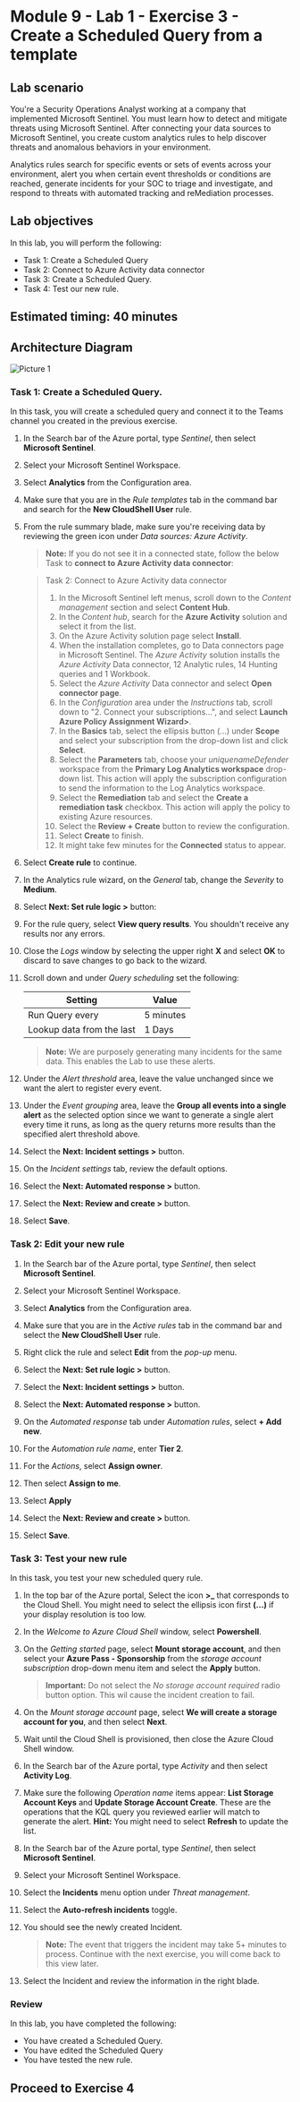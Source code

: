 # Module 9 - Lab 1 - Exercise 3 - Create a Scheduled Query from a template

## Lab scenario


You're a Security Operations Analyst working at a company that implemented Microsoft Sentinel. You must learn how to detect and mitigate threats using Microsoft Sentinel. After connecting your data sources to Microsoft Sentinel, you create custom analytics rules to help discover threats and anomalous behaviors in your environment.

Analytics rules search for specific events or sets of events across your environment, alert you when certain event thresholds or conditions are reached, generate incidents for your SOC to triage and investigate, and respond to threats with automated tracking and reMediation processes.

## Lab objectives
 In this lab, you will perform the following:
- Task 1: Create a Scheduled Query
- Task 2: Connect to Azure Activity data connector
- Task 3: Create a Scheduled Query.
- Task 4: Test our new rule.

## Estimated timing: 40 minutes

## Architecture Diagram

  ![Picture 1](../Media/lab9ex3.png)

### Task 1: Create a Scheduled Query.

In this task, you will create a scheduled query and connect it to the Teams channel you created in the previous exercise.

1. In the Search bar of the Azure portal, type *Sentinel*, then select **Microsoft Sentinel**.

2. Select your Microsoft Sentinel Workspace.

3. Select **Analytics** from the Configuration area.

4. Make sure that you are in the *Rule templates* tab in the command bar and search for the **New CloudShell User** rule.

5. From the rule summary blade, make sure you're receiving data by reviewing the green icon under *Data sources: Azure Activity*.

    >**Note:** If you do not see it in a connected state, follow the below Task to **connect to Azure Activity data connector**:
    
    > Task 2: Connect to Azure Activity data connector
    >1. In the Microsoft Sentinel left menus, scroll down to the *Content management* section and select **Content Hub**.
    >1. In the *Content hub*, search for the **Azure Activity** solution and select it from the list.
    >1. On the Azure Activity solution page select **Install**.
    >1. When the installation completes, go to Data connectors page in Microsoft Sentinel. The *Azure Activity* solution installs the *Azure Activity* Data connector, 12 Analytic rules, 14 Hunting queries and 1 Workbook.
    >1. Select the *Azure Activity* Data connector and select **Open connector page**.
    >1. In the *Configuration* area under the *Instructions* tab, scroll down to "2. Connect your subscriptions...", and select **Launch Azure Policy Assignment Wizard>**.
    >1. In the **Basics** tab, select the ellipsis button (...) under **Scope** and select your subscription from the drop-down list and click **Select**.
    >1. Select the **Parameters** tab, choose your *uniquenameDefender* workspace from the **Primary Log Analytics workspace** drop-down list. This action will apply the subscription configuration to send the information to the Log Analytics workspace.
    >1. Select the **Remediation** tab and select the **Create a remediation task** checkbox. This action will apply the policy to existing Azure resources.
    >1. Select the **Review + Create** button to review the configuration.
    >1. Select **Create** to finish.
    >1. It might take few minutes for the **Connected** status to appear.

1. Select **Create rule** to continue.

1. In the Analytics rule wizard, on the *General* tab, change the *Severity* to **Medium**.

1. Select **Next: Set rule logic >** button:

1. For the rule query, select **View query results**. You shouldn't receive any results nor any errors.

1. Close the *Logs* window by selecting the upper right **X** and select **OK** to discard to save changes to go back to the wizard.

1. Scroll down and under *Query scheduling* set the following:

    |Setting|Value|
    |---|---|
    |Run Query every|5 minutes|
    |Lookup data from the last|1 Days|

    >**Note:** We are purposely generating many incidents for the same data. This enables the Lab to use these alerts.

1. Under the *Alert threshold* area, leave the value unchanged since we want the alert to register every event.

1. Under the *Event grouping* area, leave the **Group all events into a single alert** as the selected option since we want to generate a single alert every time it runs, as long as the query returns more results than the specified alert threshold above.

1. Select the **Next: Incident settings >** button.

1. On the *Incident settings* tab, review the default options.

1. Select the **Next: Automated response >** button.

1. Select the **Next: Review and create >** button.
  
1. Select **Save**.

### Task 2: Edit your new rule

1. In the Search bar of the Azure portal, type *Sentinel*, then select **Microsoft Sentinel**.

1. Select your Microsoft Sentinel Workspace.

1. Select **Analytics** from the Configuration area.

1. Make sure that you are in the *Active rules* tab in the command bar and select the **New CloudShell User** rule.

1. Right click the rule and select **Edit** from the *pop-up* menu.

1. Select the **Next: Set rule logic >** button.

1. Select the **Next: Incident settings >** button.

1. Select the **Next: Automated response >** button.

1. On the *Automated response* tab under *Automation rules*, select **+ Add new**.

1. For the *Automation rule name*, enter **Tier 2**.

1. For the *Actions*, select **Assign owner**.

1. Then select **Assign to me**.

1. Select **Apply**

1. Select the **Next: Review and create >** button.
  
1. Select **Save**.

### Task 3: Test your new rule

In this task, you test your new scheduled query rule.

1. In the top bar of the Azure portal, Select the icon **>_** that corresponds to the Cloud Shell. You might need to select the ellipsis icon first **(...)** if your display resolution is too low.

1. In the *Welcome to Azure Cloud Shell* window, select **Powershell**.

1. On the *Getting started* page, select **Mount storage account**, and then select your **Azure Pass - Sponsorship** from the *storage account subscription* drop-down menu item and select the **Apply** button.

    >**Important:** Do not select the *No storage account required* radio button option. This wil cause the incident creation to fail.

1. On the *Mount storage account* page, select **We will create a storage account for you**, and then select **Next**.

1. Wait until the Cloud Shell is provisioned, then close the Azure Cloud Shell window.

1. In the Search bar of the Azure portal, type *Activity* and then select **Activity Log**.

1. Make sure the following *Operation name* items appear: **List Storage Account Keys** and **Update Storage Account Create**. These are the operations that the KQL query you reviewed earlier will match to generate the alert. **Hint:** You might need to select **Refresh** to update the list.

1. In the Search bar of the Azure portal, type *Sentinel*, then select **Microsoft Sentinel**.

1. Select your Microsoft Sentinel Workspace.

1. Select the **Incidents** menu option under *Threat management*.

1. Select the **Auto-refresh incidents** toggle.

1. You should see the newly created Incident.

    >**Note:** The event that triggers the incident may take 5+ minutes to process. Continue with the next exercise, you will come back to this view later.

1. Select the Incident and review the information in the right blade.


### Review
In this lab, you have completed the following:
- You have created a Scheduled Query.
- You have edited the Scheduled Query
- You have tested the new rule. 

## Proceed to Exercise 4
